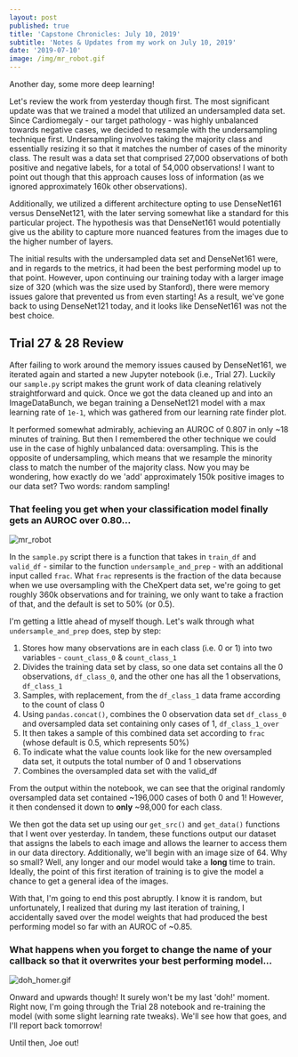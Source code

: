 ```yaml
---
layout: post
published: true
title: 'Capstone Chronicles: July 10, 2019'
subtitle: 'Notes & Updates from my work on July 10, 2019'
date: '2019-07-10'
image: /img/mr_robot.gif
---
```

Another day, some more deep learning! 

Let's review the work from yesterday though first. The most significant update was that we trained a model that utilized an undersampled data set. Since Cardiomegaly - our target pathology - was highly unbalanced towards negative cases, we decided to resample with the undersampling technique first. Undersampling involves taking the majority class and essentially resizing it so that it matches the number of cases of the minority class. The result was a data set that comprised 27,000 observations of both positive and negative labels, for a total of 54,000 observations! I want to point out though that this approach causes loss of information (as we ignored approximately 160k other observations). 

Additionally, we utilized a different architecture opting to use DenseNet161 versus DenseNet121, with the later serving somewhat like a standard for this particular project. The hypothesis was that DenseNet161 would potentially give us the ability to capture more nuanced features from the images due to the higher number of layers. 

The initial results with the undersampled data set and DenseNet161 were, and in regards to the metrics, it had been the best performing model up to that point. However, upon continuing our training today with a larger image size of 320 (which was the size used by Stanford), there were memory issues galore that prevented us from even starting! As a result, we've gone back to using DenseNet121 today, and it looks like DenseNet161 was not the best choice. 

## Trial 27 & 28 Review

After failing to work around the memory issues caused by DenseNet161, we iterated again and started a new Jupyter notebook (i.e., Trial 27). Luckily our `sample.py` script makes the grunt work of data cleaning relatively straightforward and quick. Once we got the data cleaned up and into an ImageDataBunch, we began training a DenseNet121 model with a max learning rate of `1e-1`, which was gathered from our learning rate finder plot.

It performed somewhat admirably, achieving an AUROC of 0.807 in only ~18 minutes of training. But then I remembered the other technique we could use in the case of highly unbalanced data: oversampling. This is the opposite of undersampling, which means that we resample the minority class to match the number of the majority class. Now you may be wondering, how exactly do we 'add' approximately 150k positive images to our data set? Two words: random sampling!

### That feeling you get when your classification model finally gets an AUROC over 0.80...

![mr_robot]({{site.baseurl}}/img/mr_robot.gif)

In the `sample.py` script there is a function that takes in `train_df` and `valid_df` - similar to the function `undersample_and_prep` - with an additional input called `frac`. What `frac` represents is the fraction of the data because when we use oversampling with the CheXpert data set, we're going to get roughly 360k observations and for training, we only want to take a fraction of that, and the default is set to 50% (or 0.5). 

I'm getting a little ahead of myself though. Let's walk through what `undersample_and_prep` does, step by step:

1. Stores how many observations are in each class (i.e. 0 or 1) into two variables - `count_class_0` & `count_class_1`
2. Divides the training data set by class, so one data set contains all the 0 observations, `df_class_0`, and the other one has all the 1 observations, `df_class_1`
3. Samples, with replacement, from the `df_class_1` data frame according to the count of class 0
4. Using `pandas.concat()`, combines the 0 observation data set `df_class_0` and oversampled data set containing only cases of 1, `df_class_1_over`
5. It then takes a sample of this combined data set according to `frac` (whose default is 0.5, which represents 50%)
6. To indicate what the value counts look like for the new oversampled data set, it outputs the total number of 0 and 1 observations
7. Combines the oversampled data set with the valid_df

From the output within the notebook, we can see that the original randomly oversampled data set contained ~196,000 cases of both 0 and 1! However, it then condensed it down to **only** ~98,000 for each class. 

We then got the data set up using our `get_src()` and `get_data()` functions that I went over yesterday. In tandem, these functions output our dataset that assigns the labels to each image and allows the learner to access them in our data directory. Additionally, we'll begin with an image size of 64. Why so small? Well, any longer and our model would take a **long** time to train. Ideally, the point of this first iteration of training is to give the model a chance to get a general idea of the images. 

With that, I'm going to end this post abruptly. I know it is random, but unfortunately, I realized that during my last iteration of training, I accidentally saved over the model weights that had produced the best performing model so far with an AUROC of ~0.85.

### What happens when you forget to change the name of your callback so that it overwrites your best performing model...

![doh_homer.gif]({{site.baseurl}}/img/doh_homer.gif)

Onward and upwards though! It surely won't be my last 'doh!' moment. Right now, I'm going through the Trial 28 notebook and re-training the model (with some slight learning rate tweaks). We'll see how that goes, and I'll report back tomorrow! 

Until then, Joe out!
